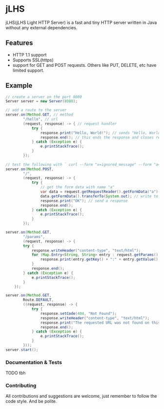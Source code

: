 # jLHS

jLHS(jLHS Light HTTP Server) is a fast and tiny HTTP server written in Java without any external dependencies.

## Features

- HTTP 1.1 support
- Supports SSL(https)
- support for GET and POST requests. Others like PUT, DELETE, etc have limited support.

## Example

```java
// create a server on the port 8080
Server server = new Server(8080);

// add a route to the server
server.on(Method.GET, // method
        "/hello", // url
        (request, response) -> { // request handler
            try {
                response.print("Hello, World!"); // sends "Hello, World!"
                response.end(); // this ends the response and closes related streams
            } catch (Exception e) {
                e.printStackTrace();
            }
        });
        
// test the following with ` curl --form "x=ignored_message" --form "a=test_message" localhost:8080/`
server.on(Method.POST,
        "/",
        (request, response) -> {
            try {
                // get the form data with name "a"
                var data = request.getRequestReader().getFormData("a").orElseThrow();
                data.getFormData().transferTo(System.out); // write to stdout
                response.print("OK"); // send a response
                response.end();
            } catch (Exception e) {
                e.printStackTrace();
            }
        });

server.on(Method.GET,
        "/params",
        (request, response) -> {
        try {
            response.writeHeader("content-type", "text/html");
            for (Map.Entry<String, String> entry : request.getParams().entrySet()) {
                response.print(entry.getKey() + ":" + entry.getValue() + "<br>");
            }
            response.end();
        } catch (Exception e) {
            e.printStackTrace();
        }
    });

server.on(Method.GET,
        Route.DEFAULT,
        ((request, response) -> {
            try {
                response.setCode(404, "Not Found");
                response.writeHeader("content-type", "text/html");
                response.print("The requested URL was not found on this server.");
                response.end();
            } catch (Exception e) {
                e.printStackTrace();
            }
        }));
server.start();


```

### Documentation & Tests

TODO tbh

### Contributing

All contributions and suggestions are welcome, just remember to follow the code style. And be polite.

